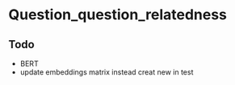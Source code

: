 # Question_question_relatedness

## Todo
* BERT
* update embeddings matrix instead creat new in test